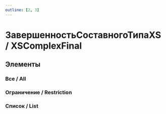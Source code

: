 ```yaml
---
outline: [2, 3]
---
```


# ЗавершенностьСоставногоТипаXS / XSComplexFinal


## Элементы


### Все / All


### Ограничение / Restriction


### Список / List


